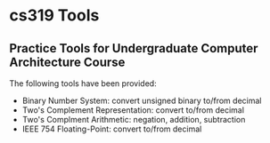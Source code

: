 # cs319 Tools
## Practice Tools for Undergraduate Computer Architecture Course
The following tools have been provided:
- Binary Number System: convert unsigned binary to/from decimal
- Two's Complement Representation: convert to/from decimal
- Two's Complment Arithmetic: negation, addition, subtraction
- IEEE 754 Floating-Point: convert to/from decimal
